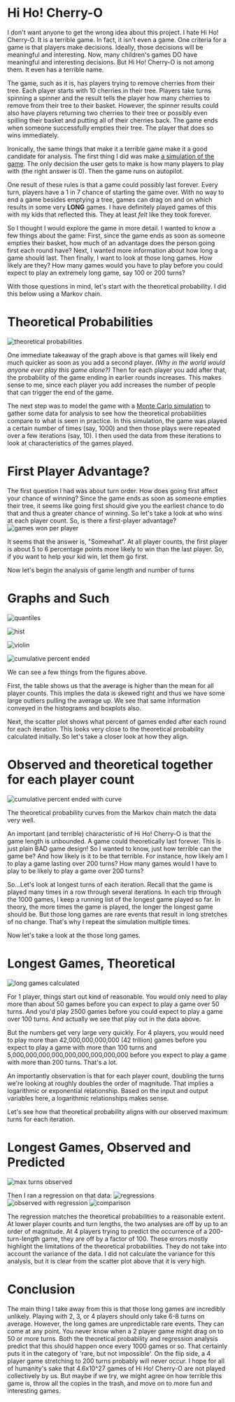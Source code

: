 # Hi Ho! Cherry-O
I don't want anyone to get the wrong idea about this project. I hate Hi Ho! Cherry-O. It is a terrible game. In fact, it isn't even a game. One criteria for a game is that players make decisions. Ideally, those decisions will be meaningful and interesting. Now, many children's games DO have meaningful and interesting decisions. But Hi Ho! Cherry-O is not among them. It even has a terrible name.

The game, such as it is, has players trying to remove cherries from their tree. Each player starts with 10 cherries in their tree. Players take turns spinning a spinner and the result tells the player how many cherries to remove from their tree to their basket. However, the spinner results could also have players returning two cherries to their tree or possibly even spilling their basket and putting all of their cherries back. The game ends when someone successfully empties their tree. The player that does so wins immediately.

Ironically, the same things that make it a terrible game make it a good candidate for analysis. The first thing I did was make [a simulation of the game](https://github.com/amitschelen/hi_ho_cherry_o/blob/main/hi_ho_cherry_o_game.py). The only decision the user gets to make is how many players to play with (the right answer is 0). Then the game runs on autopilot.

One result of these rules is that a game could possibly last forever. Every turn, players have a 1 in 7 chance of starting the game over. With no way to end a game besides emptying a tree, games can drag on and on which results in some very **LONG** games. I have definitely played games of this with my kids that reflected this. They at least *felt* like they took forever. 

So I thought I would explore the game in more detail. I wanted to know a few things about the game:
First, since the game ends as soon as someone empties their basket, how much of an advantage does the person going first each round have?
Next, I wanted more information about how long a game should last. 
Then finally, I want to look at those long games. How likely are they? How many games would you have to play before you could expect to play an extremely long game, say 100 or 200 turns?

With those questions in mind, let's start with the theoretical probability. I did this below using a Markov chain.

# Theoretical Probabilities

![theoretical probabilities](https://github.com/amitschelen/hi_ho_cherry_o/blob/main/01%20theoretical%20probabilities.png)

One immediate takeaway of the graph above is that games will likely end much quicker as soon as you add a second player. *(Why in the world would anyone ever play this game alone?)* Then for each player you add after that, the probability of the game ending in earlier rounds increases. This makes sense to me, since each player you add increases the number of people that can trigger the end of the game. 

The next step was to model the game with a [Monte Carlo simulation](https://github.com/amitschelen/hi_ho_cherry_o/blob/main/Hi%20Ho!%20Cherry-O%20stats.py) to gather some data for analysis to see how the theoretical probabilities compare to what is seen in practice. In this simulation, the game was played a certain number of times (say, 1000) and then those plays were repeated over a few iterations (say, 10). I then used the data from these iterations to look at characteristics of the games played.
# First Player Advantage?
The first question I had was about turn order. How does going first affect your chance of winning? Since the game ends as soon as someone empties their tree, it seems like going first should give you the earliest chance to do that and thus a greater chance of winning. So let's take a look at who wins at each player count.
So, is there a first-player advantage? 
![games won per player](https://github.com/amitschelen/hi_ho_cherry_o/blob/main/02.1%20games%20won%20per%20player.png)

It seems that the answer is, "Somewhat". At all player counts, the first player is about 5 to 6 percentage points more likely to win than the last player. So, if you want to help your kid win, let them go first.


Now let's begin the analysis of game length and number of turns
# Graphs and Such
![quantiles](https://github.com/amitschelen/hi_ho_cherry_o/blob/main/03%20quantiles.png)

![hist](https://github.com/amitschelen/hi_ho_cherry_o/blob/main/04%20distribution%20of%20game%20lengths%20hist.png)

![violin](https://github.com/amitschelen/hi_ho_cherry_o/blob/main/05%20distribution%20of%20game%20lengths%20violin.png)

![cumulative percent ended](https://github.com/amitschelen/hi_ho_cherry_o/blob/main/07%20cumulative%20percent%20of%20games%20ended.png)

We can see a few things from the figures above. 

First, the table shows us that the average is higher than the mean for all player counts. This implies the data is skewed right and thus we have some large outliers pulling the average up. We see that same information conveyed in the histograms and boxplots also.

Next, the scatter plot shows what percent of games ended after each round for each iteration. This looks very close to the theoretical probability calculated initially. So let's take a closer look at how they align.

# Observed and theoretical together for each player count
![cumulative percent ended with curve](https://github.com/amitschelen/hi_ho_cherry_o/blob/main/06%20cumulative%20percent%20of%20games%20ended%20with%20theoretical%20curve.png)

The theoretical probability curves from the Markov chain match the data very well. 

An important (and terrible) characteristic of Hi Ho! Cherry-O is that the game length is unbounded. A game could theoretically last forever. This is just plain BAD game design! So I wanted to know, just how terrible can the game be? And how likely is it to be that terrible. For instance, how likely am I to play a game lasting over 200 turns? How many games would I have to play to be likely to play a game over 200 turns?

So...Let's look at longest turns of each iteration. Recall that the game is played many times in a row through several iterations. In each trip through the 1000 games, I keep a running list of the longest game played so far. In theory, the more times the game is played, the longer the longest game should be. But those long games are rare events that result in long stretches of no change. That's why I repeat the simulation multiple times. 

Now let's take a look at the those long games.

# Longest Games, Theoretical
![long games calculated](https://github.com/amitschelen/hi_ho_cherry_o/blob/main/08%20theoretical%20predictions.png)

For 1 player, things start out kind of reasonable. You would only need to play more than about 50 games before you can expect to play a game over 50 turns. And you'd play 2500 games before you could expect to play a game over 100 turns. And actually we see that play out in the data above.

But the numbers get very large very quickly. For 4 players, you would need to play more than 42,000,000,000,000 (42 trillion) games before you expect to play a game with more than 100 turns and 5,000,000,000,000,000,000,000,000,000 before you expect to play a game with more than 200 turns. That's a lot.

An importantly observation is that for each player count, doubling the turns we're looking at roughly doubles the order of magnitude. That implies a logarithmic or exponential relationship. Based on the input and output variables here, a logarithmic relationships makes sense.

Let's see how that theoretical probability aligns with our observed maximum turns for each iteration.

# Longest Games, Observed and Predicted
![max turns observed](https://github.com/amitschelen/hi_ho_cherry_o/blob/main/09%20max%20turns%20observed.png)

Then I ran a regression on that data:
![regressions](https://github.com/amitschelen/hi_ho_cherry_o/blob/main/10%20regressions.png)
![observed with regression](https://github.com/amitschelen/hi_ho_cherry_o/blob/main/11%20max%20turns%20observed%20with%20regression.png)
![comparison](https://github.com/amitschelen/hi_ho_cherry_o/blob/main/12.1%20comparison.png)

The regression matches the theoretical probabilities to a reasonable extent. At lower player counts and turn lengths, the two analyses are off by up to an order of magnitude. At 4 players trying to predict the occurrence of a 200-turn-length game, they are off by a factor of 100. These errors mostly highlight the limitations of the theoretical probabilities. They do not take into account the variance of the data. I did not calculate the variance for this analysis, but it is clear from the scatter plot above that it is very high.

# Conclusion
The main thing I take away from this is that those long games are incredibly unlikely. Playing with 2, 3, or 4 players should only take 6-8 turns on average. However, the long games are unpredictable rare events. They can come at any point. You never know when a 2 player game might drag on to 50 or more turns. Both the theoretical probability and regression analysis predict that this should happen once every 1000 games or so. That certainly puts it in the category of 'rare, but not impossible'. On the flip side, a 4 player game stretching to 200 turns probably will never occur. I hope for all of humanity's sake that 4.6x10^27 games of Hi Ho! Cherry-O are not played collectively by us. But maybe if we try, we might agree on how terrible this game is, throw all the copies in the trash, and move on to more fun and interesting games.

